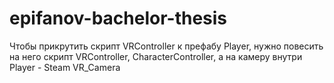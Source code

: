 # epifanov-bachelor-thesis
Чтобы прикрутить скрипт VRController к префабу Player, нужно повесить на него скрипт VRController, CharacterController, а на камеру внутри Player - Steam VR_Camera
